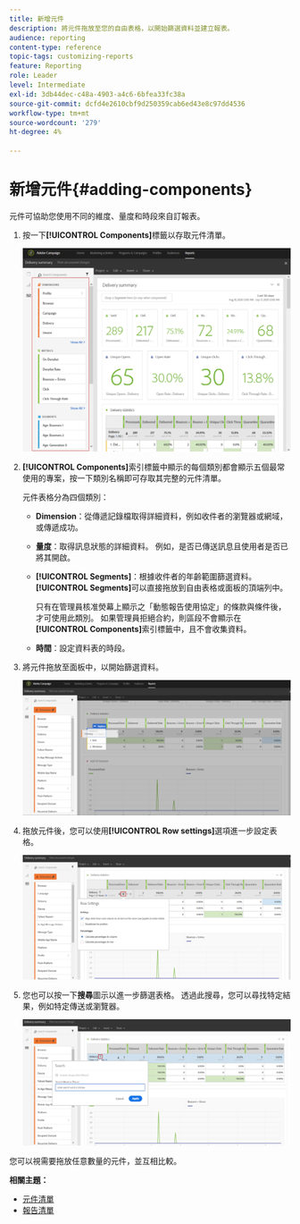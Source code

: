 ```yaml
---
title: 新增元件
description: 將元件拖放至您的自由表格，以開始篩選資料並建立報表。
audience: reporting
content-type: reference
topic-tags: customizing-reports
feature: Reporting
role: Leader
level: Intermediate
exl-id: 3db44dec-c48a-4903-a4c6-6bfea33fc38a
source-git-commit: dcfd4e2610cbf9d250359cab6ed43e8c97dd4536
workflow-type: tm+mt
source-wordcount: '279'
ht-degree: 4%

---
```


# 新增元件{#adding-components}

元件可協助您使用不同的維度、量度和時段來自訂報表。

1. 按一下&#x200B;**[!UICONTROL Components]**&#x200B;標籤以存取元件清單。

   ![](assets/dynamic_report_components.png)

1. **[!UICONTROL Components]**&#x200B;索引標籤中顯示的每個類別都會顯示五個最常使用的專案，按一下類別名稱即可存取其完整的元件清單。

   元件表格分為四個類別：

   * **Dimension**：從傳遞記錄檔取得詳細資料，例如收件者的瀏覽器或網域，或傳遞成功。
   * **量度**：取得訊息狀態的詳細資料。 例如，是否已傳送訊息且使用者是否已將其開啟。
   * **[!UICONTROL Segments]**：根據收件者的年齡範圍篩選資料。 **[!UICONTROL Segments]**&#x200B;可以直接拖放到自由表格或面板的頂端列中。

     只有在管理員核准熒幕上顯示之「動態報告使用協定」的條款與條件後，才可使用此類別。 如果管理員拒絕合約，則區段不會顯示在&#x200B;**[!UICONTROL Components]**&#x200B;索引標籤中，且不會收集資料。

   * **時間**：設定資料表的時段。

1. 將元件拖放至面板中，以開始篩選資料。

   ![](assets/dynamic_report_components_2.png)

1. 拖放元件後，您可以使用&#x200B;**[!UICONTROL Row settings]**&#x200B;選項進一步設定表格。

   ![](assets/dynamic_report_components_3.png)

1. 您也可以按一下&#x200B;**搜尋**&#x200B;圖示以進一步篩選表格。 透過此搜尋，您可以尋找特定結果，例如特定傳送或瀏覽器。

   ![](assets/dynamic_report_components_4.png)

您可以視需要拖放任意數量的元件，並互相比較。

**相關主題：**

* [元件清單](../../reporting/using/list-of-components.md)
* [報告清單](../../reporting/using/defining-the-report-period.md)
